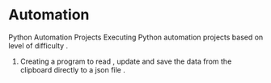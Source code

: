 # Automation
Python Automation Projects 
Executing Python automation projects based on level of difficulty . 
1. Creating a program to read , update and save the data from the clipboard directly to a 
json file . 